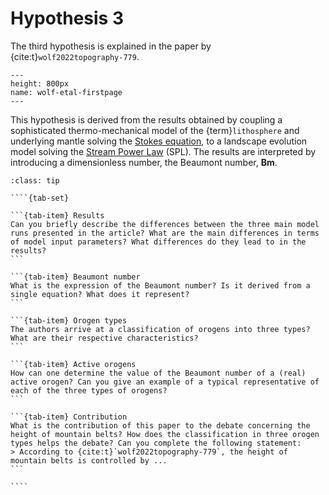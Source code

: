 # Hypothesis 3

The third hypothesis is explained in the paper by {cite:t}`wolf2022topography-779`.

```{figure} images/wolf-etal-page.png
---
height: 800px
name: wolf-etal-firstpage
---
```
This hypothesis is derived from the results obtained by coupling a sophisticated thermo-mechanical model of the {term}`lithosphere` and underlying mantle solving the [Stokes equation](stokes-section), to a landscape evolution model solving the [Stream Power Law](spl-section) (SPL). The results are interpreted by introducing a dimensionless number, the Beaumont number, $\mathbf{Bm}$.

`````{admonition} To help you in your reading, here are a few hints
:class: tip

````{tab-set}

```{tab-item} Results
Can you briefly describe the differences between the three main model runs presented in the article? What are the main differences in terms of model input parameters? What differences do they lead to in the results?
```

```{tab-item} Beaumont number
What is the expression of the Beaumont number? Is it derived from a single equation? What does it represent?
```

```{tab-item} Orogen types
The authors arrive at a classification of orogens into three types? What are their respective characteristics?
```

```{tab-item} Active orogens
How can one determine the value of the Beaumont number of a (real) active orogen? Can you give an example of a typical representative of each of the three types of orogens?
```

```{tab-item} Contribution
What is the contribution of this paper to the debate concerning the height of mountain belts? How does the classification in three orogen types helps the debate? Can you complete the following statement:
> According to {cite:t}`wolf2022topography-779`, the height of mountain belts is controlled by ...
```

````

`````
